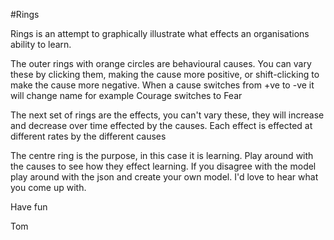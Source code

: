 #Rings

Rings is an attempt to graphically illustrate what effects an organisations ability to learn.

The outer rings with orange circles are behavioural causes. You can vary these by clicking them, making the cause more positive, or shift-clicking to make the cause more negative. When a cause switches from +ve to -ve it will change name for example Courage switches to Fear

The next set of rings are the effects, you can't vary these, they will increase and decrease over time effected by the causes. Each effect is effected at different rates by the different causes

The centre ring is the purpose, in this case it is learning. Play around with the causes to see how they effect learning. If you disagree with the model play around with the json and create your own model. I'd love to hear what you come up with.

Have fun

Tom